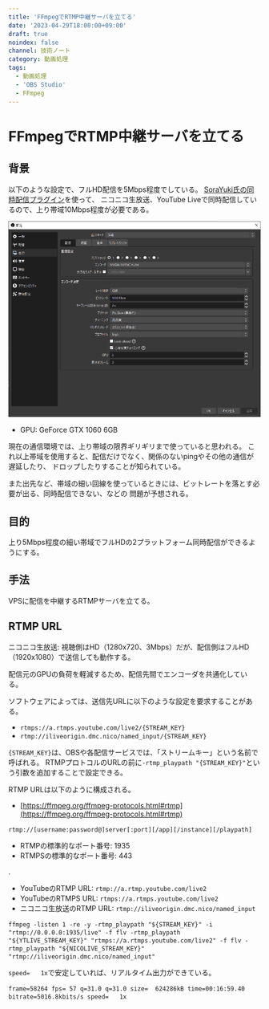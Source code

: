 ```yaml
---
title: 'FFmpegでRTMP中継サーバを立てる'
date: '2023-04-29T18:00:00+09:00'
draft: true
noindex: false
channel: 技術ノート
category: 動画処理
tags:
  - 動画処理
  - 'OBS Studio'
  - FFmpeg
---
```

# FFmpegでRTMP中継サーバを立てる

## 背景

以下のような設定で、フルHD配信を5Mbps程度でしている。
[SoraYuki氏の同時配信プラグイン](https://github.com/sorayuki/obs-multi-rtmp)を使って、
ニコニコ生放送、YouTube Liveで同時配信しているので、上り帯域10Mbps程度が必要である。

![](images/obs_output_streaming_config.png)

- GPU: GeForce GTX 1060 6GB

現在の通信環境では、上り帯域の限界ギリギリまで使っていると思われる。
これ以上帯域を使用すると、配信だけでなく、関係のないpingやその他の通信が遅延したり、
ドロップしたりすることが知られている。

また出先など、帯域の細い回線を使っているときには、ビットレートを落とす必要が出る、同時配信できない、などの
問題が予想される。

## 目的

上り5Mbps程度の細い帯域でフルHDの2プラットフォーム同時配信ができるようにする。

## 手法

VPSに配信を中継するRTMPサーバを立てる。

## RTMP URL

ニコニコ生放送: 視聴側はHD（1280x720、3Mbps）だが、配信側はフルHD（1920x1080）で送信しても動作する。

配信元のGPUの負荷を軽減するため、配信先間でエンコーダを共通化している。

ソフトウェアによっては、送信先URLに以下のような設定を要求することがある。

- `rtmps://a.rtmps.youtube.com/live2/{STREAM_KEY}`
- `rtmp://iliveorigin.dmc.nico/named_input/{STREAM_KEY}`

`{STREAM_KEY}`は、OBSや各配信サービスでは、「ストリームキー」という名前で呼ばれる。
RTMPプロトコルのURLの前に`-rtmp_playpath "{STREAM_KEY}"`という引数を追加することで設定できる。

RTMP URLは以下のように構成される。

- [https://ffmpeg.org/ffmpeg-protocols.html#rtmp](https://ffmpeg.org/ffmpeg-protocols.html#rtmp)

```
rtmp://[username:password@]server[:port][/app][/instance][/playpath]
```

- RTMPの標準的なポート番号: 1935
- RTMPSの標準的なポート番号: 443

.

- YouTubeのRTMP URL: `rtmp://a.rtmp.youtube.com/live2`
- YouTubeのRTMPS URL: `rtmps://a.rtmps.youtube.com/live2`
- ニコニコ生放送のRTMP URL: `rtmp://iliveorigin.dmc.nico/named_input`

```shell
ffmpeg -listen 1 -re -y -rtmp_playpath "${STREAM_KEY}" -i "rtmp://0.0.0.0:1935/live" -f flv -rtmp_playpath "${YTLIVE_STREAM_KEY}" "rtmps://a.rtmps.youtube.com/live2" -f flv -rtmp_playpath "${NICOLIVE_STREAM_KEY}" "rtmp://iliveorigin.dmc.nico/named_input"
```

`speed=   1x`で安定していれば、リアルタイム出力ができている。

```shell
frame=58264 fps= 57 q=31.0 q=31.0 size=  624286kB time=00:16:59.40 bitrate=5016.8kbits/s speed=   1x
```
